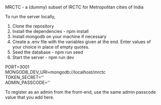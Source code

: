 MRCTC - a (dummy) subset of IRCTC for Metropolitan cities of India

To run the server locally,

1. Clone the repository
2. Install the dependencies - npm install
3. Install mongodb on your machine if necessary
4. Create a .env file with the variables given at the end. Enter values of your choice in place of empty quotes.
5. Seed the database - npm run seed
6. Start the server - npm run dev

PORT=3001   
MONGODB_DEV_URI=mongodb://localhost/mrctc   
TOKEN_SECRET=''   
ADMIN_PASSCODE=''

To register as an admin from the front-end, use the same admin passcode value that you add here.
